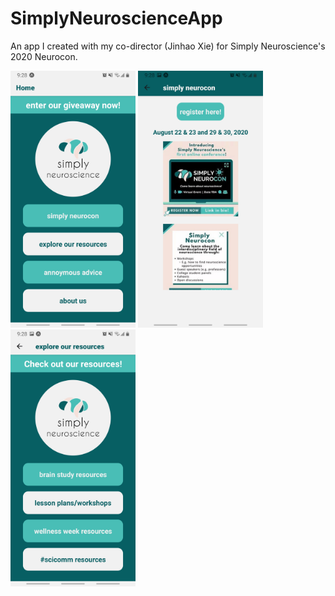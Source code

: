# SimplyNeuroscienceApp
An app I created with my co-director (Jinhao Xie) for Simply Neuroscience's 2020 Neurocon. 

<div style="float:left">
<img width="200" src="images/app1.jpg">
<img width="200" src="images/app2.jpg">
<img width="200" src="images/app3.jpg">
</div>
